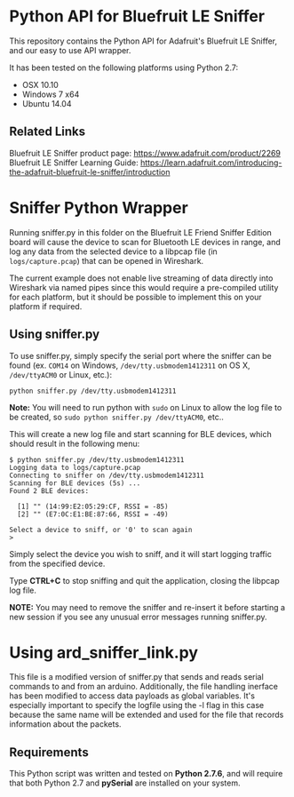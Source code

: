 # Python API for Bluefruit LE Sniffer 

This repository contains the Python API for Adafruit's Bluefruit LE Sniffer, and our easy to use API wrapper.

It has been tested on the following platforms using Python 2.7:

- OSX 10.10
- Windows 7 x64
- Ubuntu 14.04

## Related Links

Bluefruit LE Sniffer product page: https://www.adafruit.com/product/2269
Bluefruit LE Sniffer Learning Guide: https://learn.adafruit.com/introducing-the-adafruit-bluefruit-le-sniffer/introduction


# Sniffer Python Wrapper

Running sniffer.py in this folder on the Bluefruit LE Friend Sniffer Edition board will cause the device to scan for Bluetooth LE devices in range, and log any data from the selected device to a libpcap file (in `logs/capture.pcap`) that can be opened in Wireshark.

The current example does not enable live streaming of data directly into Wireshark via named pipes since this would require a pre-compiled utility for each platform, but it should be possible to implement this on your platform if required.


## Using sniffer.py

To use sniffer.py, simply specify the serial port where the sniffer can be found (ex. `COM14` on Windows, `/dev/tty.usbmodem1412311` on OS X, `/dev/ttyACM0` or Linux, etc.):

```
python sniffer.py /dev/tty.usbmodem1412311
```

**Note:** You will need to run python with `sudo` on Linux to allow the log file to be created, so `sudo python sniffer.py /dev/ttyACM0`, etc..

This will create a new log file and start scanning for BLE devices, which should result in the following menu:

```
$ python sniffer.py /dev/tty.usbmodem1412311
Logging data to logs/capture.pcap
Connecting to sniffer on /dev/tty.usbmodem1412311
Scanning for BLE devices (5s) ...
Found 2 BLE devices:

  [1] "" (14:99:E2:05:29:CF, RSSI = -85)
  [2] "" (E7:0C:E1:BE:87:66, RSSI = -49)

Select a device to sniff, or '0' to scan again
> 
```

Simply select the device you wish to sniff, and it will start logging traffic from the specified device.

Type **CTRL+C** to stop sniffing and quit the application, closing the libpcap log file.

**NOTE:** You may need to remove the sniffer and re-insert it before starting a new session if you see any unusual error messages running sniffer.py.

# Using ard\_sniffer\_link.py
This file is a modified version of sniffer.py that sends and reads serial commands to and from an arduino. Additionally, the file handling inerface has been modified to access data payloads as global variables. 
It's especially important to specify the logfile using the -l flag in this case because the same name will be extended and used for the file that records information about the packets.

## Requirements

This Python script was written and tested on **Python 2.7.6**, and will require that both Python 2.7 and **pySerial** are installed on your system.

